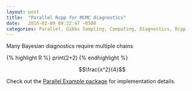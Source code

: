 ```yaml
---
layout: post
title:  "Parallel Rcpp for MCMC diagnostics"
date:   2016-02-09 09:32:47 -0500
categories: Parallel, Gibbs Sampling, Computing, Diagnostics, Rcpp
---
```


Many Bayesian diagnostics require multiple chains

{% highlight R %}
print(2+2)
{% endhighlight %}

$$\frac{x^2}{4}$$

Check out the [Parallel Example package][RcppParallel] for implementation details.

[RcppParallel]: https://github.com/jacobcvt12/RcppParallelExample
